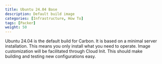 ```yaml
---
title: Ubuntu 24.04 Base
description: Default build image
categories: [Infrastructure, How To]
tags: [Packer]
weight: 50
---
```


Ubuntu 24.04 is the default build for Carbon. It is based on a minimal server
installation. This means you only install what you need to operate. Image
customization will be facilitated through Cloud Init. This should make building
and testing new configurations easy.
